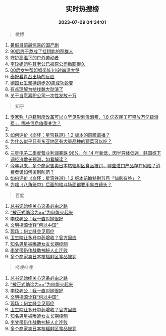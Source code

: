<div align="center"><h2>实时热搜榜</h2><h4>2023-07-09 04:34:01</h4></div>

> 微博  

1. [暑假目前最惊喜的国产剧](https://s.weibo.com/weibo?q=%E6%9A%91%E5%81%87%E7%9B%AE%E5%89%8D%E6%9C%80%E6%83%8A%E5%96%9C%E7%9A%84%E5%9B%BD%E4%BA%A7%E5%89%A7&t=31&band_rank=1&Refer=top)<br />
2. [90后终于熬成了挂钥匙的那群人](https://s.weibo.com/weibo?q=%2390%E5%90%8E%E7%BB%88%E4%BA%8E%E7%86%AC%E6%88%90%E4%BA%86%E6%8C%82%E9%92%A5%E5%8C%99%E7%9A%84%E9%82%A3%E7%BE%A4%E4%BA%BA%23&t=31&band_rank=2&Refer=top)<br />
3. [守护高温下的户外劳动者](https://s.weibo.com/weibo?q=%23%E5%AE%88%E6%8A%A4%E9%AB%98%E6%B8%A9%E4%B8%8B%E7%9A%84%E6%88%B7%E5%A4%96%E5%8A%B3%E5%8A%A8%E8%80%85%23&t=31&band_rank=3&Refer=top)<br />
4. [李玟姐姐称其老公已被原公司撤职很久](https://s.weibo.com/weibo?q=%23%E6%9D%8E%E7%8E%9F%E5%A7%90%E5%A7%90%E7%A7%B0%E5%85%B6%E8%80%81%E5%85%AC%E5%B7%B2%E8%A2%AB%E5%8E%9F%E5%85%AC%E5%8F%B8%E6%92%A4%E8%81%8C%E5%BE%88%E4%B9%85%23&t=31&band_rank=4&Refer=top)<br />
5. [00后女生帮姐姐带娃1小时崩溃大哭](https://s.weibo.com/weibo?q=%2300%E5%90%8E%E5%A5%B3%E7%94%9F%E5%B8%AE%E5%A7%90%E5%A7%90%E5%B8%A6%E5%A8%831%E5%B0%8F%E6%97%B6%E5%B4%A9%E6%BA%83%E5%A4%A7%E5%93%AD%23&t=31&band_rank=5&Refer=top)<br />
6. [泰妃看肖战出场的反应](https://s.weibo.com/weibo?q=%23%E6%B3%B0%E5%A6%83%E7%9C%8B%E8%82%96%E6%88%98%E5%87%BA%E5%9C%BA%E7%9A%84%E5%8F%8D%E5%BA%94%23&t=31&band_rank=6&Refer=top)<br />
7. [德国女生坚持跑步20周成功蜕变](https://s.weibo.com/weibo?q=%E5%BE%B7%E5%9B%BD%E5%A5%B3%E7%94%9F%E5%9D%9A%E6%8C%81%E8%B7%91%E6%AD%A520%E5%91%A8%E6%88%90%E5%8A%9F%E8%9C%95%E5%8F%98&t=31&band_rank=7&Refer=top)<br />
8. [有点理解为啥找魏大勋演了](https://s.weibo.com/weibo?q=%23%E6%9C%89%E7%82%B9%E7%90%86%E8%A7%A3%E4%B8%BA%E5%95%A5%E6%89%BE%E9%AD%8F%E5%A4%A7%E5%8B%8B%E6%BC%94%E4%BA%86%23&t=31&band_rank=8&Refer=top)<br />
9. [关于自愿离职公司一次性发放十万](https://s.weibo.com/weibo?q=%23%E5%85%B3%E4%BA%8E%E8%87%AA%E6%84%BF%E7%A6%BB%E8%81%8C%E5%85%AC%E5%8F%B8%E4%B8%80%E6%AC%A1%E6%80%A7%E5%8F%91%E6%94%BE%E5%8D%81%E4%B8%87%23&t=31&band_rank=9&Refer=top)<br />

> 知乎  

1. [专家称「户籍制度改革可以立竿见影刺激消费，1.8 亿农民工可释放万亿级消费」，哪些信息值得关注？](https://www.zhihu.com/question/611031698)<br />
2. []()<br />
3. [如何评价《崩坏：星穹铁道》1.2 版本的前瞻直播？](https://www.zhihu.com/question/611094813)<br />
4. [为什么似乎只有东亚地区有大量品种的蔬菜可以吃？](https://www.zhihu.com/question/37240268)<br />
5. []()<br />
6. [三星电子二季度营业利润暴跌 96%，创 14 年新低，因半导体低迷，韩国或下调经济增长预测，如看解读？](https://www.zhihu.com/question/611009487)<br />
7. [今年以来，多个商家售卖日本核辐射区食品被罚，哪些进口产品存在风险？消费者该如何鉴别防范？](https://www.zhihu.com/question/611020761)<br />
8. [如何评价《崩坏：星穹铁道》1.2 版本前瞻特别节目「仙骸有终」？](https://www.zhihu.com/question/611095107)<br />
9. [为啥《八角笼中》后面的格斗场面都要用黑白镜头？](https://www.zhihu.com/question/608149481)<br />

> 百度  

1. [总书记始终关心这条必由之路](https://www.baidu.com/s?wd=%E6%80%BB%E4%B9%A6%E8%AE%B0%E5%A7%8B%E7%BB%88%E5%85%B3%E5%BF%83%E8%BF%99%E6%9D%A1%E5%BF%85%E7%94%B1%E4%B9%8B%E8%B7%AF&sa=fyb_news&rsv_dl=fyb_news)<br />
2. [“被正式确诊为××”为何能火起来](https://www.baidu.com/s?wd=%E2%80%9C%E8%A2%AB%E6%AD%A3%E5%BC%8F%E7%A1%AE%E8%AF%8A%E4%B8%BA%C3%97%C3%97%E2%80%9D%E4%B8%BA%E4%BD%95%E8%83%BD%E7%81%AB%E8%B5%B7%E6%9D%A5&sa=fyb_news&rsv_dl=fyb_news)<br />
3. [李玟老公：我一直对她很好](https://www.baidu.com/s?wd=%E6%9D%8E%E7%8E%9F%E8%80%81%E5%85%AC%EF%BC%9A%E6%88%91%E4%B8%80%E7%9B%B4%E5%AF%B9%E5%A5%B9%E5%BE%88%E5%A5%BD&sa=fyb_news&rsv_dl=fyb_news)<br />
4. [文明探源诠释“何以中国” ](https://www.baidu.com/s?wd=%E6%96%87%E6%98%8E%E6%8E%A2%E6%BA%90%E8%AF%A0%E9%87%8A%E2%80%9C%E4%BD%95%E4%BB%A5%E4%B8%AD%E5%9B%BD%E2%80%9D%C2%A0&sa=fyb_news&rsv_dl=fyb_news)<br />
5. [现场：何立峰会见耶伦](https://www.baidu.com/s?wd=%E7%8E%B0%E5%9C%BA%EF%BC%9A%E4%BD%95%E7%AB%8B%E5%B3%B0%E4%BC%9A%E8%A7%81%E8%80%B6%E4%BC%A6&sa=fyb_news&rsv_dl=fyb_news)<br />
6. [卫生院让多开中药增收？官方回应](https://www.baidu.com/s?wd=%E5%8D%AB%E7%94%9F%E9%99%A2%E8%AE%A9%E5%A4%9A%E5%BC%80%E4%B8%AD%E8%8D%AF%E5%A2%9E%E6%94%B6%EF%BC%9F%E5%AE%98%E6%96%B9%E5%9B%9E%E5%BA%94&sa=fyb_news&rsv_dl=fyb_news)<br />
7. [知名男星被曝遭女友长期控制](https://www.baidu.com/s?wd=%E7%9F%A5%E5%90%8D%E7%94%B7%E6%98%9F%E8%A2%AB%E6%9B%9D%E9%81%AD%E5%A5%B3%E5%8F%8B%E9%95%BF%E6%9C%9F%E6%8E%A7%E5%88%B6&sa=fyb_news&rsv_dl=fyb_news)<br />
8. [李梦带伤作战助神秘人止连败](https://www.baidu.com/s?wd=%E6%9D%8E%E6%A2%A6%E5%B8%A6%E4%BC%A4%E4%BD%9C%E6%88%98%E5%8A%A9%E7%A5%9E%E7%A7%98%E4%BA%BA%E6%AD%A2%E8%BF%9E%E8%B4%A5&sa=fyb_news&rsv_dl=fyb_news)<br />
9. [多个商家卖日本核辐射区食品被罚](https://www.baidu.com/s?wd=%E5%A4%9A%E4%B8%AA%E5%95%86%E5%AE%B6%E5%8D%96%E6%97%A5%E6%9C%AC%E6%A0%B8%E8%BE%90%E5%B0%84%E5%8C%BA%E9%A3%9F%E5%93%81%E8%A2%AB%E7%BD%9A&sa=fyb_news&rsv_dl=fyb_news)<br />

> 哔哩哔哩  

1. [总书记始终关心这条必由之路](https://www.baidu.com/s?wd=%E6%80%BB%E4%B9%A6%E8%AE%B0%E5%A7%8B%E7%BB%88%E5%85%B3%E5%BF%83%E8%BF%99%E6%9D%A1%E5%BF%85%E7%94%B1%E4%B9%8B%E8%B7%AF&sa=fyb_news&rsv_dl=fyb_news)<br />
2. [“被正式确诊为××”为何能火起来](https://www.baidu.com/s?wd=%E2%80%9C%E8%A2%AB%E6%AD%A3%E5%BC%8F%E7%A1%AE%E8%AF%8A%E4%B8%BA%C3%97%C3%97%E2%80%9D%E4%B8%BA%E4%BD%95%E8%83%BD%E7%81%AB%E8%B5%B7%E6%9D%A5&sa=fyb_news&rsv_dl=fyb_news)<br />
3. [李玟老公：我一直对她很好](https://www.baidu.com/s?wd=%E6%9D%8E%E7%8E%9F%E8%80%81%E5%85%AC%EF%BC%9A%E6%88%91%E4%B8%80%E7%9B%B4%E5%AF%B9%E5%A5%B9%E5%BE%88%E5%A5%BD&sa=fyb_news&rsv_dl=fyb_news)<br />
4. [文明探源诠释“何以中国” ](https://www.baidu.com/s?wd=%E6%96%87%E6%98%8E%E6%8E%A2%E6%BA%90%E8%AF%A0%E9%87%8A%E2%80%9C%E4%BD%95%E4%BB%A5%E4%B8%AD%E5%9B%BD%E2%80%9D%C2%A0&sa=fyb_news&rsv_dl=fyb_news)<br />
5. [现场：何立峰会见耶伦](https://www.baidu.com/s?wd=%E7%8E%B0%E5%9C%BA%EF%BC%9A%E4%BD%95%E7%AB%8B%E5%B3%B0%E4%BC%9A%E8%A7%81%E8%80%B6%E4%BC%A6&sa=fyb_news&rsv_dl=fyb_news)<br />
6. [卫生院让多开中药增收？官方回应](https://www.baidu.com/s?wd=%E5%8D%AB%E7%94%9F%E9%99%A2%E8%AE%A9%E5%A4%9A%E5%BC%80%E4%B8%AD%E8%8D%AF%E5%A2%9E%E6%94%B6%EF%BC%9F%E5%AE%98%E6%96%B9%E5%9B%9E%E5%BA%94&sa=fyb_news&rsv_dl=fyb_news)<br />
7. [知名男星被曝遭女友长期控制](https://www.baidu.com/s?wd=%E7%9F%A5%E5%90%8D%E7%94%B7%E6%98%9F%E8%A2%AB%E6%9B%9D%E9%81%AD%E5%A5%B3%E5%8F%8B%E9%95%BF%E6%9C%9F%E6%8E%A7%E5%88%B6&sa=fyb_news&rsv_dl=fyb_news)<br />
8. [李梦带伤作战助神秘人止连败](https://www.baidu.com/s?wd=%E6%9D%8E%E6%A2%A6%E5%B8%A6%E4%BC%A4%E4%BD%9C%E6%88%98%E5%8A%A9%E7%A5%9E%E7%A7%98%E4%BA%BA%E6%AD%A2%E8%BF%9E%E8%B4%A5&sa=fyb_news&rsv_dl=fyb_news)<br />
9. [多个商家卖日本核辐射区食品被罚](https://www.baidu.com/s?wd=%E5%A4%9A%E4%B8%AA%E5%95%86%E5%AE%B6%E5%8D%96%E6%97%A5%E6%9C%AC%E6%A0%B8%E8%BE%90%E5%B0%84%E5%8C%BA%E9%A3%9F%E5%93%81%E8%A2%AB%E7%BD%9A&sa=fyb_news&rsv_dl=fyb_news)<br />
